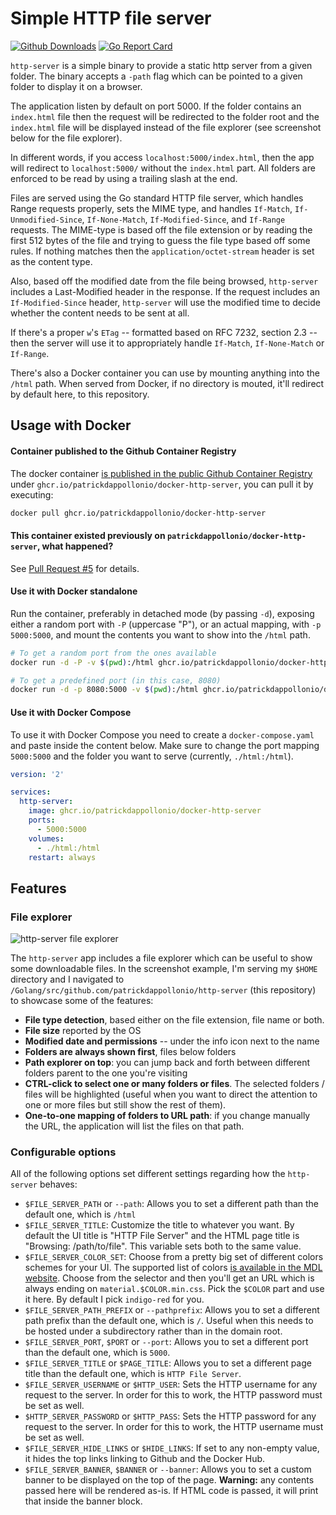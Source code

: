 # Simple HTTP file server

[![Github Downloads](https://img.shields.io/github/downloads/patrickdappollonio/http-server/total?color=orange&label=github%20downloads)](https://github.com/patrickdappollonio/http-server/releases)
[![Go Report Card](https://goreportcard.com/badge/github.com/patrickdappollonio/http-server)](https://goreportcard.com/report/github.com/patrickdappollonio/http-server)

`http-server` is a simple binary to provide a static http server from a given folder. The binary accepts a `-path` flag which can be pointed to a given folder to display it on a browser.

The application listen by default on port 5000. If the folder contains an `index.html` file then the request will be redirected to the folder root and the `index.html` file will be displayed instead of the file explorer (see screenshot below for the file explorer).

In different words, if you access `localhost:5000/index.html`, then the app will redirect to `localhost:5000/` without the `index.html` part. All folders are enforced to be read by using a trailing slash at the end.

Files are served using the Go standard HTTP file server, which handles Range requests properly, sets the MIME type, and handles `If-Match`, `If-Unmodified-Since`, `If-None-Match`, `If-Modified-Since`, and `If-Range` requests. The MIME-type is based off the file extension or by reading the first 512 bytes of the file and trying to guess the file type based off some rules. If nothing matches then the `application/octet-stream` header is set as the content type.

Also, based off the modified date from the file being browsed, `http-server` includes a Last-Modified header in the response. If the request includes an `If-Modified-Since` header, `http-server` will use the modified time to decide whether the content needs to be sent at all.

If there's a proper `w`'s `ETag` -- formatted based on RFC 7232, section 2.3 -- then the server will use it to appropriately handle `If-Match`, `If-None-Match` or `If-Range`.

There's also a Docker container you can use by mounting anything into the `/html` path. When served from Docker, if no directory is mouted, it'll redirect by default here, to this repository.

## Usage with Docker

#### Container published to the Github Container Registry

The docker container [is published in the public Github Container Registry](https://github.com/patrickdappollonio/http-server/pkgs/container/docker-http-server)
under `ghcr.io/patrickdappollonio/docker-http-server`, you can pull it by executing:

```bash
docker pull ghcr.io/patrickdappollonio/docker-http-server
```

#### This container existed previously on `patrickdappollonio/docker-http-server`, what happened?

See [Pull Request #5](https://github.com/patrickdappollonio/http-server/pull/5) for details.

#### Use it with Docker standalone

Run the container, preferably in detached mode (by passing `-d`), exposing either
a random port with `-P` (uppercase "P"), or an actual mapping, with `-p 5000:5000`,
and mount the contents you want to show into the `/html` path.

```bash
# To get a random port from the ones available
docker run -d -P -v $(pwd):/html ghcr.io/patrickdappollonio/docker-http-server

# To get a predefined port (in this case, 8080)
docker run -d -p 8080:5000 -v $(pwd):/html ghcr.io/patrickdappollonio/docker-http-server
```

#### Use it with Docker Compose

To use it with Docker Compose you need to create a `docker-compose.yaml` and paste inside
the content below. Make sure to change the port mapping `5000:5000` and the folder you want
to serve (currently, `./html:/html`).

```yaml
version: '2'

services:
  http-server:
    image: ghcr.io/patrickdappollonio/docker-http-server
    ports:
      - 5000:5000
    volumes:
      - ./html:/html
    restart: always
```

## Features

### File explorer

![http-server file explorer](http://i.imgur.com/m8otA2i.png)

The `http-server` app includes a file explorer which can be useful to show some downloadable files. In the screenshot example, I'm serving my `$HOME` directory and I navigated to `/Golang/src/github.com/patrickdappollonio/http-server` (this repository) to showcase some of the features:

* **File type detection**, based either on the file extension, file name or both.
* **File size** reported by the OS
* **Modified date and permissions** -- under the info icon next to the name
* **Folders are always shown first**, files below folders
* **Path explorer on top**: you can jump back and forth between different folders parent to the one you're visiting
* **CTRL-click to select one or many folders or files**. The selected folders / files will be highlighted (useful when you want to direct the attention to one or more files but still show the rest of them).
* **One-to-one mapping of folders to URL path**: if you change manually the URL, the application will list the files on that path.

### Configurable options

All of the following options set different settings regarding how the `http-server` behaves:

* `$FILE_SERVER_PATH` or `--path`: Allows you to set a different path than the default one, which is `/html`
* `$FILE_SERVER_TITLE`: Customize the title to whatever you want. By default the UI title is "HTTP File Server" and the HTML page title is "Browsing: /path/to/file".
  This variable sets both to the same value.
* `$FILE_SERVER_COLOR_SET`: Choose from a pretty big set of different colors schemes for your UI. The supported list of colors
  [is available in the MDL website](https://getmdl.io/customize/index.html). Choose from the selector and then you'll get an URL
  which is always ending on `material.$COLOR.min.css`. Pick the `$COLOR` part and use it here. By default I pick `indigo-red` for you.
* `$FILE_SERVER_PATH_PREFIX` or `--pathprefix`: Allows you to set a different path prefix than the default one, which is `/`. Useful when this needs to be hosted under a subdirectory rather than in the domain root.
* `$FILE_SERVER_PORT`, `$PORT` or `--port`: Allows you to set a different port than the default one, which is `5000`.
* `$FILE_SERVER_TITLE` or `$PAGE_TITLE`: Allows you to set a different page title than the default one, which is `HTTP File Server`.
* `$FILE_SERVER_USERNAME` or `$HTTP_USER`: Sets the HTTP username for any request to the server. In order for this to work, the HTTP password must be set as well.
* `$HTTP_SERVER_PASSWORD` or `$HTTP_PASS`: Sets the HTTP password for any request to the server. In order for this to work, the HTTP username must be set as well.
* `$FILE_SERVER_HIDE_LINKS` or `$HIDE_LINKS`: If set to any non-empty value, it hides the top links linking to Github and the Docker Hub.
* `$FILE_SERVER_BANNER`, `$BANNER` or `--banner`: Allows you to set a custom banner to be displayed on the top of the page. **Warning:** any contents passed here will be rendered as-is. If HTML code is passed, it will print that inside the banner block.
